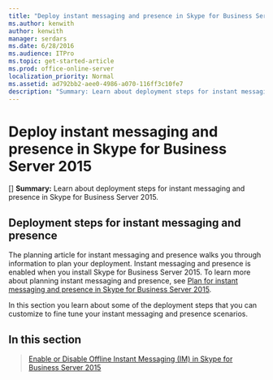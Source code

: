 ```yaml
---
title: "Deploy instant messaging and presence in Skype for Business Server 2015"
ms.author: kenwith
author: kenwith
manager: serdars
ms.date: 6/28/2016
ms.audience: ITPro
ms.topic: get-started-article
ms.prod: office-online-server
localization_priority: Normal
ms.assetid: ad792bb2-aee0-4986-a070-116ff3c10fe7
description: "Summary: Learn about deployment steps for instant messaging and presence in Skype for Business Server 2015."
---
```


# Deploy instant messaging and presence in Skype for Business Server 2015
[]
 **Summary:** Learn about deployment steps for instant messaging and presence in Skype for Business Server 2015.
  
## Deployment steps for instant messaging and presence

The planning article for instant messaging and presence walks you through information to plan your deployment. Instant messaging and presence is enabled when you install Skype for Business Server 2015. To learn more about planning instant messaging and presence, see [Plan for instant messaging and presence in Skype for Business Server 2015](../../plan-your-deployment/instant-messaging-and-presence.md).
  
In this section you learn about some of the deployment steps that you can customize to fine tune your instant messaging and presence scenarios.
  
## In this section

> [Enable or Disable Offline Instant Messaging (IM) in Skype for Business Server 2015](enable-or-disable-offline-im.md)
    

